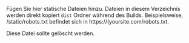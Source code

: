Fügen Sie hier statische Dateien hinzu. Dateien in diesem Verzeichnis werden direkt kopiert `dist` Ordner während des Builds. Beispielsweise, /static/robots.txt befindet sich in https://(yoursite.com/robots.txt.


Diese Datei sollte gelöscht werden.